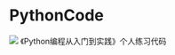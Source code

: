 # PythonCode
![](https://github.com/kdjlyy/Pictures/blob/master/Python%E7%BC%96%E7%A8%8B%E4%BB%8E%E5%85%A5%E9%97%A8%E5%88%B0%E5%AE%9E%E8%B7%B5%E5%B0%81%E9%9D%A2.jpg)
《Python编程从入门到实践》个人练习代码
